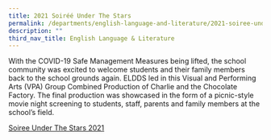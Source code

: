 ```yaml
---
title: 2021 Soiréé Under The Stars
permalink: /departments/english-language-and-literature/2021-soiree-under-the-stars/
description: ""
third_nav_title: English Language & Literature
---
```


With the COVID-19 Safe Management Measures being lifted, the school community was excited to welcome students and their family members back to the school grounds again. ELDDS led in this Visual and Performing Arts (VPA) Group Combined Production of Charlie and the Chocolate Factory. The final production was showcased in the form of a picnic-style movie night screening to students, staff, parents and family members at the school’s field.

[Soiree Under The Stars 2021]()
